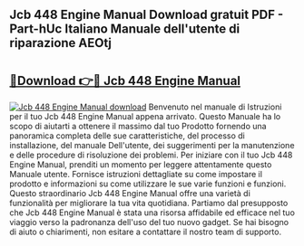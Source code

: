 ## Jcb 448 Engine Manual Download gratuit PDF - Part-hUc Italiano Manuale dell'utente di riparazione AEOtj

# <h2><a href="http://dfh1lo2.blite.top/?on=Jcb+448+Engine+Manual">🔗Download 👉🔴 Jcb 448 Engine Manual</a></h2>

[![Jcb 448 Engine Manual download](https://i.imgur.com/lujVjoI.png)](http://dfh1lo2.blite.top/?on=Jcb+448+Engine+Manual)
Benvenuto nel manuale di Istruzioni per il tuo Jcb 448 Engine Manual appena arrivato. Questo Manuale ha lo scopo di aiutarti a ottenere il massimo dal tuo Prodotto fornendo una panoramica completa delle sue caratteristiche, del processo di installazione, del manuale Dell'utente, dei suggerimenti per la manutenzione e delle procedure di risoluzione dei problemi. Per iniziare con il tuo Jcb 448 Engine Manual, prenditi un momento per leggere attentamente questo Manuale utente. Fornisce istruzioni dettagliate su come impostare il prodotto e informazioni su come utilizzare le sue varie funzioni e funzioni. Questo straordinario Jcb 448 Engine Manual offre una varietà di funzionalità per migliorare la tua vita quotidiana. Partiamo dal presupposto che Jcb 448 Engine Manual è stata una risorsa affidabile ed efficace nel tuo viaggio verso la padronanza dell'uso del tuo nuovo gadget. Se hai bisogno di aiuto o chiarimenti, non esitare a contattare il nostro team di supporto.

